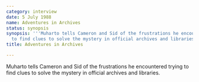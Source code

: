 ```yaml
---
category: interview
date: 5 July 1988
name: Adventures in Archives
status: synopsis
synopsis: '''Muharto tells Cameron and Sid of the frustrations he encountered trying
  to find clues to solve the mystery in official archives and libraries.'''
title: Adventures in Archives

---
```





Muharto tells Cameron and Sid of the frustrations he encountered trying
to find clues to solve the mystery in official archives and libraries.

